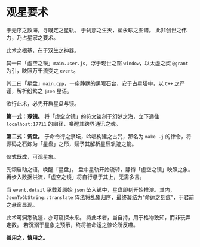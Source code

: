 # 观星要术

于无序之数海，寻既定之星轨。
于刹那之生灭，塑永珍之图谱。
此非创世之伟力，乃占星家之要术。

此术之根基，在于双生之神器。

其一曰「虚空之镜」`main.user.js`，浮于现世之窗 `window`，以太虚之契 `@grant` 为引，映照万千流变之 `event`。

其二曰「星盘」`main.cpp`，一座静默的黑曜石台，安于占星塔中，以 `C++` 之严谨，解析纷繁之 `json` 星语。

欲行此术，必先开启星盘与镜。

**第一式：琢镜。** 将「虚空之镜」的符文铭刻于幻梦之海，立下通往 `localhost:17711` 的幽径，唤醒其跨界通讯之魂。

**第二式：调盘。** 于命令行之祭坛，吟唱构建之古咒，那名为 `make -j` 的律令，将源码之石炼为「星盘」之形，赋予其解析星辰轨迹之能。

仪式既成，可观星象。

先颂启动之语，唤醒「星盘」。
盘中星轨开始流转，静待「虚空之镜」映照之象。
再步入数据洪流，「虚空之镜」将自行悬于其上，无需多言。

当 `event.detail` 承载着原始 `json` 坠入镜中，星盘即刻开始推演。其内，`JsonToGbString::translate` 阵法将乱象归序，最终凝结为“命运之刻痕”，于君前之悬窗显现。

此术可洞悉轨迹，亦可窥探未来。
持此术者，当自持，用于格物致知，而非玩弄定数。
若沉溺于星象之预示，终将被命运之悖论所反噬。

**善用之，慎用之。**